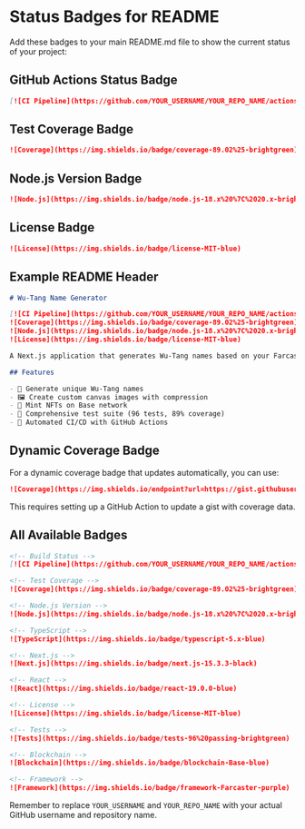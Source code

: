 # Status Badges for README

Add these badges to your main README.md file to show the current status of your project:

## GitHub Actions Status Badge

```markdown
[![CI Pipeline](https://github.com/YOUR_USERNAME/YOUR_REPO_NAME/actions/workflows/ci.yml/badge.svg)](https://github.com/YOUR_USERNAME/YOUR_REPO_NAME/actions/workflows/ci.yml)
```

## Test Coverage Badge

```markdown
![Coverage](https://img.shields.io/badge/coverage-89.02%25-brightgreen)
```

## Node.js Version Badge

```markdown
![Node.js](https://img.shields.io/badge/node.js-18.x%20%7C%2020.x-brightgreen)
```

## License Badge

```markdown
![License](https://img.shields.io/badge/license-MIT-blue)
```

## Example README Header

```markdown
# Wu-Tang Name Generator

[![CI Pipeline](https://github.com/YOUR_USERNAME/YOUR_REPO_NAME/actions/workflows/ci.yml/badge.svg)](https://github.com/YOUR_USERNAME/YOUR_REPO_NAME/actions/workflows/ci.yml)
![Coverage](https://img.shields.io/badge/coverage-89.02%25-brightgreen)
![Node.js](https://img.shields.io/badge/node.js-18.x%20%7C%2020.x-brightgreen)
![License](https://img.shields.io/badge/license-MIT-blue)

A Next.js application that generates Wu-Tang names based on your Farcaster username and creates NFTs with custom canvas images.

## Features

- 🎤 Generate unique Wu-Tang names
- 🖼️ Create custom canvas images with compression
- 🔗 Mint NFTs on Base network
- 🧪 Comprehensive test suite (96 tests, 89% coverage)
- 🚀 Automated CI/CD with GitHub Actions
```

## Dynamic Coverage Badge

For a dynamic coverage badge that updates automatically, you can use:

```markdown
![Coverage](https://img.shields.io/endpoint?url=https://gist.githubusercontent.com/YOUR_USERNAME/YOUR_GIST_ID/raw/coverage-badge.json)
```

This requires setting up a GitHub Action to update a gist with coverage data.

## All Available Badges

```markdown
<!-- Build Status -->
[![CI Pipeline](https://github.com/YOUR_USERNAME/YOUR_REPO_NAME/actions/workflows/ci.yml/badge.svg)](https://github.com/YOUR_USERNAME/YOUR_REPO_NAME/actions/workflows/ci.yml)

<!-- Test Coverage -->
![Coverage](https://img.shields.io/badge/coverage-89.02%25-brightgreen)

<!-- Node.js Version -->
![Node.js](https://img.shields.io/badge/node.js-18.x%20%7C%2020.x-brightgreen)

<!-- TypeScript -->
![TypeScript](https://img.shields.io/badge/typescript-5.x-blue)

<!-- Next.js -->
![Next.js](https://img.shields.io/badge/next.js-15.3.3-black)

<!-- React -->
![React](https://img.shields.io/badge/react-19.0.0-blue)

<!-- License -->
![License](https://img.shields.io/badge/license-MIT-blue)

<!-- Tests -->
![Tests](https://img.shields.io/badge/tests-96%20passing-brightgreen)

<!-- Blockchain -->
![Blockchain](https://img.shields.io/badge/blockchain-Base-blue)

<!-- Framework -->
![Framework](https://img.shields.io/badge/framework-Farcaster-purple)
```

Remember to replace `YOUR_USERNAME` and `YOUR_REPO_NAME` with your actual GitHub username and repository name.
